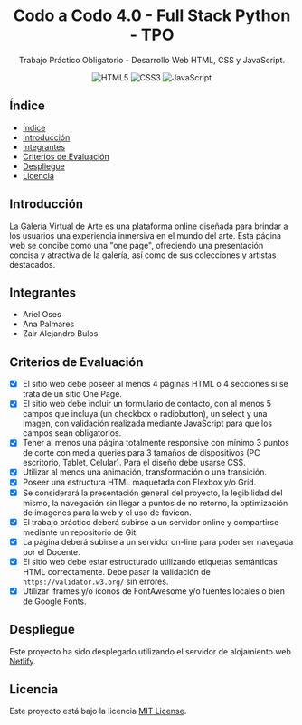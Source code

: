 <div align="center">

# Codo a Codo 4.0 - Full Stack Python - TPO

Trabajo Práctico Obligatorio - Desarrollo Web HTML, CSS y JavaScript.

![HTML5](https://img.shields.io/badge/html5-%23E34F26.svg?style=for-the-badge&logo=html5&logoColor=white)
![CSS3](https://img.shields.io/badge/css3-%231572B6.svg?style=for-the-badge&logo=css3&logoColor=white)
![JavaScript](https://img.shields.io/badge/javascript-%23323330.svg?style=for-the-badge&logo=javascript&logoColor=%23F7DF1E)

</div>

## Índice

- [Índice](#índice)
- [Introducción](#introducción)
- [Integrantes](#integrantes)
- [Criterios de Evaluación](#criterios-de-evaluación)
- [Despliegue](#despliegue)
- [Licencia](#licencia)

## Introducción

La Galería Virtual de Arte es una plataforma online diseñada para brindar a los usuarios una experiencia inmersiva en el mundo del arte. Esta página web se concibe como una "one page", ofreciendo una presentación concisa y atractiva de la galería, así como de sus colecciones y artistas destacados.

## Integrantes

- Ariel Oses
- Ana Palmares
- Zair Alejandro Bulos

## Criterios de Evaluación

- [X] El sitio web debe poseer al menos 4 páginas HTML o 4 secciones si se trata de un sitio One Page.
- [X] El sitio web debe incluir un formulario de contacto, con al menos 5 campos que incluya (un checkbox o radiobutton), un select y una imagen, con validación realizada mediante JavaScript para que los campos sean obligatorios.
- [X] Tener al menos una página totalmente responsive con mínimo 3 puntos de corte con media queries para 3 tamaños de dispositivos (PC escritorio, Tablet, Celular). Para el diseño debe usarse CSS.
- [X] Utilizar al menos una animación, transformación o una transición.
- [X] Poseer una estructura HTML maquetada con Flexbox y/o Grid. 
- [X] Se considerará la presentación general del proyecto, la legibilidad del mismo, la navegación sin llegar a puntos de no retorno, la optimización de imagenes para la web y el uso de favicon.
- [X] El trabajo práctico deberá subirse a un servidor online y compartirse mediante un repositorio de Git.
- [X] La página deberá subirse a un servidor on-line para poder ser navegada por el Docente.
- [X] El sitio web debe estar estructurado utilizando etiquetas semánticas HTML correctamente. Debe pasar la validación de `https://validator.w3.org/` sin errores.
- [X] Utilizar iframes y/o íconos de FontAwesome y/o fuentes locales o bien de Google Fonts.

## Despliegue

Este proyecto ha sido desplegado utilizando el servidor de alojamiento web [Netlify](https://www.netlify.com/).

## Licencia

Este proyecto está bajo la licencia [MIT License](/LICENSE).
